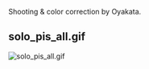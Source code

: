 Shooting & color correction by Oyakata.

## solo_pis_all.gif

![solo_pis_all.gif](https://github.com/pistachiostudio/main/blob/main/cbs_kit/profile_artist_photo/etc/solo_pis_all.gif)
